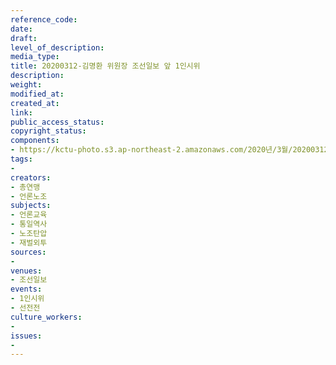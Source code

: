 ```yaml
---
reference_code: 
date: 
draft: 
level_of_description: 
media_type: 
title: 20200312-김명환 위원장 조선일보 앞 1인시위
description: 
weight: 
modified_at: 
created_at: 
link: 
public_access_status: 
copyright_status: 
components:
- https://kctu-photo.s3.ap-northeast-2.amazonaws.com/2020년/3월/20200312-김명환+위원장+조선일보+앞+1인시위/E5D_0496.jpg
tags:
- 
creators:
- 총연맹
- 언론노조
subjects:
- 언론교육
- 통일역사
- 노조탄압
- 재벌외투
sources:
- 
venues:
- 조선일보
events:
- 1인시위
- 선전전
culture_workers:
- 
issues:
- 
---
```

